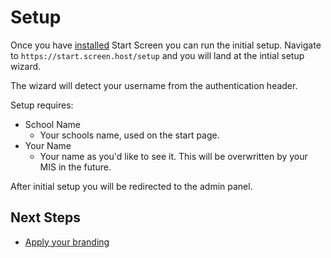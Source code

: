 # Setup

Once you have [installed](/getting-started/install) Start Screen you can run the
initial setup. Navigate to `https://start.screen.host/setup` and you will land
at the intial setup wizard.

The wizard will detect your username from the authentication header.

Setup requires:

- School Name
  - Your schools name, used on the start page.
- Your Name
  - Your name as you'd like to see it. This will be overwritten by your MIS in
    the future.

After initial setup you will be redirected to the admin panel.

## Next Steps

- [Apply your branding](/admin/branding)

